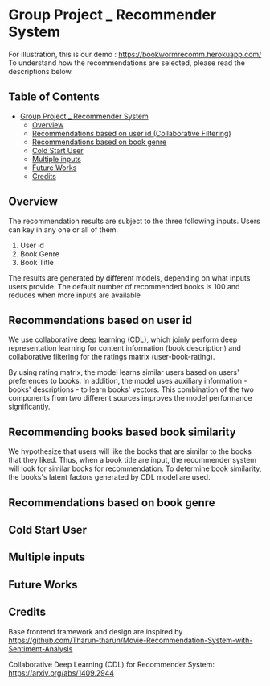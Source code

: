 # Group Project _ Recommender System

For illustration, this is our demo : https://bookwormrecomm.herokuapp.com/ 
To understand how the recommendations are selected, please read the descriptions below.

## Table of Contents

* [Group Project _ Recommender System](#group-project-_-recommender-system)
   * [Overview](#overview)
   * [Recommendations based on user id (Collaborative Filtering)](#recommendations-based-on-user-id-collaborative-filtering)
   * [Recommendations based on book genre](#recommendations-based-on-book-genre)
   * [Cold Start User](#cold-start-user)
   * [Multiple inputs](#multiple-inputs)
   * [Future Works](#future-works)
   * [Credits](#credits)

## Overview
The recommendation results are subject to the three following inputs. Users can key in any one or all of them.
1. User id
2. Book Genre
3. Book Title

The results are generated by different models, depending on what inputs users provide. The default number of recommended books is 100 and reduces when more inputs are available

## Recommendations based on user id 
We use collaborative deep learning (CDL), which joinly perform deep representation learning for content information (book description) and collaborative filtering for the ratings matrix (user-book-rating). 

By using rating matrix, the model learns similar users based on users' preferences to books. In addition, the model uses auxiliary information - books' descriptions - to learn books' vectors. This combination of the two components from two different sources improves the model performance significantly. 

## Recommending books based book similarity 
We hypothesize that users will like the books that are similar to the books that they liked. Thus, when a book title are input, the recommender system will look for similar books for recommendation.
To determine book similarity, the books's latent factors generated by CDL model are used.

## Recommendations based on book genre

## Cold Start User

## Multiple inputs

## Future Works

## Credits
Base frontend framework and design are inspired by https://github.com/Tharun-tharun/Movie-Recommendation-System-with-Sentiment-Analysis

Collaborative Deep Learning (CDL) for Recommender System: https://arxiv.org/abs/1409.2944
